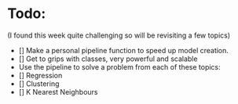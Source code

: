 # Todo:

(I found this week quite challenging so will be revisiting a few topics)<br>
 - [] Make a personal pipeline function to speed up model creation.
 - [] Get to grips with classes, very powerful and scalable
 - Use the pipeline to solve a problem from each of these topics:
 - [] Regression
 - [] Clustering
 - [] K Nearest Neighbours
